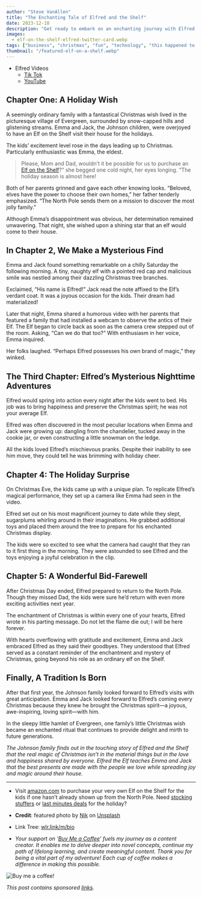 ```yaml
---
author: "Steve VanAllen"
title: "The Enchanting Tale of Elfred and the Shelf"
date: 2023-12-18
description: "Get ready to embark on an enchanting journey with Elfred and the Magical Shelf! It’s a tale of wonder and magic that will capture your imagination and leave you spellbound."
images:
  - elf-on-the-shelf-elfred-twitter-card.webp
tags: ["business", "christmas", "fun", "technology", "this happened to me", "wealth"]
thumbnail: "/featured-elf-on-a-shelf.webp"
---
```

- Elfred Videos
  - [Tik Tok](https://wlr.link/elfred-tik-tok)
  - [YouTube](https://wlr.link/elfred-youtube)

## Chapter One: A Holiday Wish

A seemingly ordinary family with a fantastical Christmas wish lived in the picturesque village of Evergreen, surrounded by snow-capped hills and glistening streams. Emma and Jack, the Johnson children, were overjoyed to have an Elf on the Shelf visit their house for the holidays.

The kids’ excitement level rose in the days leading up to Christmas. Particularly enthusiastic was Emma, the eldest.

> Please, Mom and Dad, wouldn’t it be possible for us to purchase an [Elf on the Shelf](https://amzn.to/3RTzAky)?” she begged one cold night, her eyes longing. “The holiday season is almost here!

Both of her parents grinned and gave each other knowing looks. “Beloved, elves have the power to choose their own homes,” her father tenderly emphasized. “The North Pole sends them on a mission to discover the most jolly family.”

Although Emma’s disappointment was obvious, her determination remained unwavering. That night, she wished upon a shining star that an elf would come to their house.

## In Chapter 2, We Make a Mysterious Find
Emma and Jack found something remarkable on a chilly Saturday the following morning. A tiny, naughty elf with a pointed red cap and malicious smile was nestled among their dazzling Christmas tree branches.

Exclaimed, “His name is Elfred!” Jack read the note affixed to the Elf’s verdant coat. It was a joyous occasion for the kids. Their dream had materialized!

Later that night, Emma shared a humorous video with her parents that featured a family that had installed a webcam to observe the antics of their Elf. The Elf began to circle back as soon as the camera crew stepped out of the room. Asking, “Can we do that too?” With enthusiasm in her voice, Emma inquired.

Her folks laughed. “Perhaps Elfred possesses his own brand of magic,” they winked.

## The Third Chapter: Elfred’s Mysterious Nighttime Adventures
Elfred would spring into action every night after the kids went to bed. His job was to bring happiness and preserve the Christmas spirit; he was not your average Elf.

Elfred was often discovered in the most peculiar locations when Emma and Jack were growing up: dangling from the chandelier, tucked away in the cookie jar, or even constructing a little snowman on the ledge.

All the kids loved Elfred’s mischievous pranks. Despite their inability to see him move, they could tell he was brimming with holiday cheer.

## Chapter 4: The Holiday Surprise
On Christmas Eve, the kids came up with a unique plan. To replicate Elfred’s magical performance, they set up a camera like Emma had seen in the video.

Elfred set out on his most magnificent journey to date while they slept, sugarplums whirling around in their imaginations. He grabbed additional toys and placed them around the tree to prepare for his enchanted Christmas display.

The kids were so excited to see what the camera had caught that they ran to it first thing in the morning. They were astounded to see Elfred and the toys enjoying a joyful celebration in the clip.

## Chapter 5: A Wonderful Bid-Farewell
After Christmas Day ended, Elfred prepared to return to the North Pole. Though they missed Dad, the kids were sure he’d return with even more exciting activities next year.

The enchantment of Christmas is within every one of your hearts, Elfred wrote in his parting message. Do not let the flame die out; I will be here forever.

With hearts overflowing with gratitude and excitement, Emma and Jack embraced Elfred as they said their goodbyes. They understood that Elfred served as a constant reminder of the enchantment and mystery of Christmas, going beyond his role as an ordinary elf on the Shelf.

## Finally, A Tradition Is Born
After that first year, the Johnson family looked forward to Elfred’s visits with great anticipation. Emma and Jack looked forward to Elfred’s coming every Christmas because they knew he brought the Christmas spirit—a joyous, awe-inspiring, loving spirit—with him.

In the sleepy little hamlet of Evergreen, one family’s little Christmas wish became an enchanted ritual that continues to provide delight and mirth to future generations.

*The Johnson family finds out in the touching story of Elfred and the Shelf that the real magic of Christmas isn’t in the material things but in the love and happiness shared by everyone. Elfred the Elf teaches Emma and Jack that the best presents are made with the people we love while spreading joy and magic around their house.*

---
- Visit [amazon.com](https://amzn.to/3RTzAky) to purchase your very own Elf on the Shelf for the kids if one hasn’t already shown up from the North Pole.  Need [stocking stuffers](https://amzn.to/41QnTih) or [last minutes deals](https://amzn.to/41C5h5k) for the holiday?

- **Credit**: featured photo by [Nik](https://unsplash.com/@helloimnik?utm_source=medium&utm_medium=referral) on [Unsplash](https://unsplash.com/photos/a-red-elf-doll-sitting-on-top-of-a-table-8PfSWcJ4hZw)

- Link Tree: [wlr.link/m/bio](https://wlr.link/m/bio)

- *Your support on ‘[Buy Me a Coffee](https://wlr.link/buy-me-a-coffee)’ fuels my journey as a content creator. It enables me to delve deeper into novel concepts, continue my path of lifelong learning, and create meaningful content. Thank you for being a vital part of my adventure! Each cup of coffee makes a difference in making this possible.*

![Buy me a coffee!](/coffee.png)

*This post contains sponsored [links](https://wlr.link/m/bio).*
